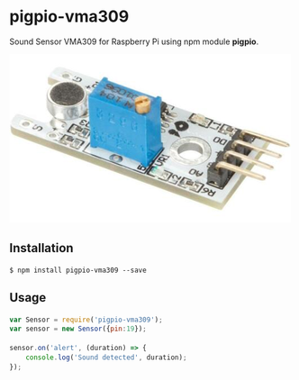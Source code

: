 # pigpio-vma309
Sound Sensor VMA309 for Raspberry Pi using npm module **pigpio**.

![alt text](./images/vma309.jpg)

## Installation
	$ npm install pigpio-vma309 --save



## Usage

````javascript
var Sensor = require('pigpio-vma309');
var sensor = new Sensor({pin:19});

sensor.on('alert', (duration) => {
    console.log('Sound detected', duration);
});
````
